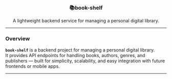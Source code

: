 <br />
<div align="center">
<h3 align="center">📚book-shelf</h3>

  <p align="center">
    A lightweight backend service for managing a personal digital library.
  </p>
</div>

---

### Overview

**`book-shelf`** is a backend project for managing a personal digital library.  
It provides API endpoints for handling books, authors, genres, and publishers — built for simplicity, scalability, and easy integration with future frontends or mobile apps.

---
